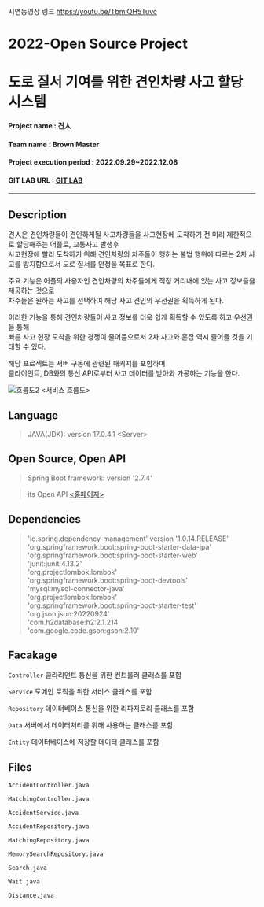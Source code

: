 시연동영상 링크 https://youtu.be/TbmlQH5Tuvc
# 2022-Open Source Project
# 도로 질서 기여를 위한 견인차량 사고 할당 시스템 
#### Project name : 견人
#### Team name : Brown Master
#### Project execution period : 2022.09.29~2022.12.08
#### GIT LAB URL : [GIT LAB](https://github.com/Brown-master/Core-Repository)
-----------------------
## Description
견人은 견인차량들이 견인하게될 사고차량들을 사고현장에 도착하기 전 미리 제한적으로 할당해주는 어플로, 교통사고 발생후   
사고현장에 빨리 도착하기 위해 견인차량의 차주들이 행하는 불법 행위에 따르는 2차 사고를 방지함으로서 도로 질서를 안정을 목표로 한다.

주요 기능은 어플의 사용자인 견인차량의 차주들에게 적정 거리내에 있는 사고 정보들을 제공하는 것으로  
차주들은 원하는 사고를 선택하여 해당 사고 견인의 우선권을 획득하게 된다. 

이러한 기능을 통해 견인차량들이 사고 정보를 더욱 쉽게 획득할 수 있도록 하고 우선권을 통해  
빠른 사고 현장 도착을 위한 경쟁이 줄어듬으로서 2차 사고와 혼잡 역시 줄어들 것을 기대할 수 있다. 

해당 프로젝트는 서버 구동에 관련된 패키지를 포함하며  
클라이언트, DB와의 통신 API로부터 사고 데이터를 받아와 가공하는 기능을 한다. 



![흐름도2](https://user-images.githubusercontent.com/69377952/206194451-aa4ad0e0-71d3-4797-a402-052e6fa513de.png)
\<서비스 흐름도\>

## Language
> JAVA(JDK): version 17.0.4.1 \<Server\>

## Open Source, Open API
>Spring Boot framework: version '2.7.4'

>its Open API [<홈페이지>](https://www.its.go.kr/opendata/opendataList?service=event)


## Dependencies
> 'io.spring.dependency-management' version '1.0.14.RELEASE'  
> 'org.springframework.boot:spring-boot-starter-data-jpa'  
> 'org.springframework.boot:spring-boot-starter-web'  
> 'junit:junit:4.13.2'  
> 'org.projectlombok:lombok'  
> 'org.springframework.boot:spring-boot-devtools'  
> 'mysql:mysql-connector-java'  
> 'org.projectlombok:lombok'  
> 'org.springframework.boot:spring-boot-starter-test'  
> 'org.json:json:20220924'  
> 'com.h2database:h2:2.1.214'  
> 'com.google.code.gson:gson:2.10'  


## Facakage
`Controller` 클라리언트 통신을 위한 컨트롤러 클래스를 포함

`Service` 도메인 로직을 위한 서비스 클래스를 포함

`Repository` 데이터베이스 통신을 위한 리파지토리 클래스를 포함

`Data` 서버에서 데이터처리를 위해 사용하는 클래스를 포함

`Entity` 데이터베이스에 저장할 데이터 클래스를 포함 


## Files
`AccidentController.java`

`MatchingController.java`

`AccidentService.java`

`AccidentRepository.java`

`MatchingRepository.java`

`MemorySearchRepository.java`

`Search.java`

`Wait.java`

`Distance.java`
